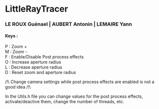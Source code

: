 ﻿# LittleRayTracer

### LE ROUX Guénael | AUBERT Antonin | LEMAIRE Yann

#### Keys :
P : Zoom +\
M : Zoom -\
F : Enable/Disable Post process effects\
O : Increase aperture radius\
L : Decrease aperture radius\
D : Reset zoom and aperture radius

/!\ Change camera settings while post process effects are enabled is not a good idea /!\

In the Utils.h file you can change values for the post process effects,
activate/deactive them, change the number of threads, etc.
